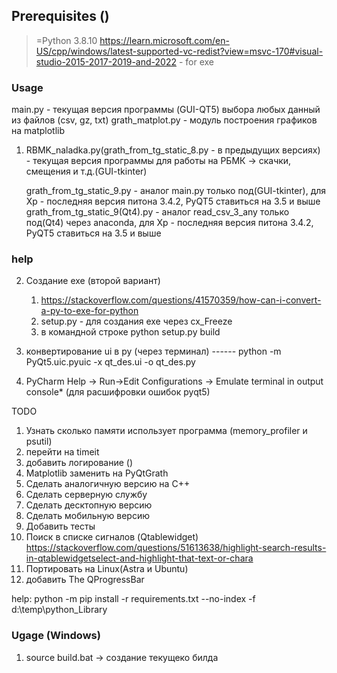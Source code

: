 ## Prerequisites ()
>=Python 3.8.10
https://learn.microsoft.com/en-US/cpp/windows/latest-supported-vc-redist?view=msvc-170#visual-studio-2015-2017-2019-and-2022   - for exe

### Usage
main.py - текущая версия программы (GUI-QT5) выбора любых данный из файлов (csv, gz, txt)
grath_matplot.py - модуль построения графиков на matplotlib



1.  RBMK_naladka.py(grath_from_tg_static_8.py - в предыдущих версиях) - текущая версия программы для работы на РБМК -> скачки, смещения и т.д.(GUI-tkinter) 
    
    grath_from_tg_static_9.py - аналог main.py только под(GUI-tkinter), для Xp - последняя версия питона 3.4.2, PyQT5 ставиться на 3.5 и выше
    grath_from_tg_static_9(Qt4).py - аналог read_csv_3_any только под(Qt4) через anaconda, для Xp - последняя версия питона 3.4.2, PyQT5 ставиться на 3.5 и выше


### help
2.  Создание exe (второй вариант)
    1. https://stackoverflow.com/questions/41570359/how-can-i-convert-a-py-to-exe-for-python
    1. setup.py - для создания exe через cx_Freeze
    2. в командной строке         python setup.py build


3. конвертирование ui в py (через терминал) ------ python -m PyQt5.uic.pyuic -x qt_des.ui -o qt_des.py


4. PyCharm 
Help -> Run->Edit Configurations -> Emulate terminal in output console* (для расшифровки ошибок  pyqt5)



TODO
1. Узнать сколько памяти использует программа (memory_profiler и psutil)
2. перейти на timeit
3. добавить логирование ()
4. Matplotlib заменить на PyQtGrath
5. Сделать аналогичную версию на С++
6. Сделать серверную службу
7. Сделать десктопную версию
8. Сделать мобильную версию
9. Добавить тесты
10. Поиск в списке сигналов (Qtablewidget) https://stackoverflow.com/questions/51613638/highlight-search-results-in-qtablewidgetselect-and-highlight-that-text-or-chara
11. Портировать на Linux(Astra и Ubuntu)
12. добавить The QProgressBar

help:
python -m pip  install -r requirements.txt --no-index -f d:\\temp\\python_Library

### Ugage (Windows)
1. source build.bat -> создание текущеко билда